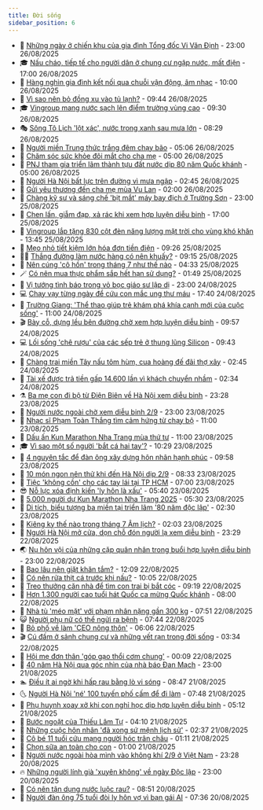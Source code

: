 ```yaml
---
title: Đời sống
sidebar_position: 6
---
```


<!-- vnexpress-doi-song:START -->
- 🚀 [Những ngày ở chiến khu của gia đình Tổng đốc Vi Văn Định](https://vnexpress.net/nhung-ngay-o-chien-khu-cua-gia-dinh-tong-doc-vi-van-dinh-4930511.html) - 23:00 26/08/2025
- 🎓 [Nấu cháo, tiếp tế cho người dân ở chung cư ngập nước, mất điện](https://vnexpress.net/nau-chao-tiep-te-cho-nguoi-dan-o-chung-cu-ngap-nuoc-mat-dien-4931884.html) - 17:00 26/08/2025
- 🚦 [Hàng nghìn gia đình kết nối qua chuỗi vận động, âm nhạc](https://vnexpress.net/hang-nghin-gia-dinh-ket-noi-qua-chuoi-van-dong-am-nhac-4931739.html) - 10:00 26/08/2025
- 🦣 [Vì sao nên bỏ đồng xu vào tủ lạnh?](https://vnexpress.net/vi-sao-nen-bo-dong-xu-vao-tu-lanh-4931216.html) - 09:44 26/08/2025
- 🎓 [Vingroup mang nước sạch lên điểm trường vùng cao](https://vnexpress.net/vingroup-mang-nuoc-sach-len-diem-truong-vung-cao-4931775.html) - 09:30 26/08/2025
- 🎭 [Sông Tô Lịch &#39;lột xác&#39;, nước trong xanh sau mưa lớn](https://vnexpress.net/song-to-lich-lot-xac-nuoc-trong-xanh-sau-mua-lon-4931714.html) - 08:29 26/08/2025
- 🦅 [Người miền Trung thức trắng đêm chạy bão](https://vnexpress.net/nguoi-mien-trung-thuc-trang-dem-chay-bao-4931525.html) - 05:06 26/08/2025
- 🎃 [Chăm sóc sức khỏe đôi mắt cho cha mẹ](https://vnexpress.net/cham-soc-suc-khoe-doi-mat-cho-cha-me-4931612.html) - 05:00 26/08/2025
- 💪 [PNJ tham gia triển lãm thành tựu đất nước dịp 80 năm Quốc khánh](https://vnexpress.net/pnj-tham-gia-trien-lam-thanh-tuu-dat-nuoc-dip-80-nam-quoc-khanh-4931555.html) - 05:00 26/08/2025
- 🐻 [Người Hà Nội bất lực trên đường vì mưa ngập](https://vnexpress.net/nguoi-ha-noi-bat-luc-tren-duong-vi-mua-ngap-4931480.html) - 02:45 26/08/2025
- 🧠 [Gửi yêu thương đến cha mẹ mùa Vu Lan](https://vnexpress.net/gui-yeu-thuong-den-cha-me-mua-vu-lan-4931409.html) - 02:00 26/08/2025
- 🐘 [Chàng kỹ sư và sáng chế &#39;bịt mắt&#39; máy bay địch ở Trường Sơn](https://vnexpress.net/chang-ky-su-va-sang-che-bit-mat-may-bay-dich-o-truong-son-4927843.html) - 23:00 25/08/2025
- 👹 [Chen lấn, giẫm đạp, xả rác khi xem hợp luyện diễu binh](https://vnexpress.net/chen-lan-giam-dap-xa-rac-khi-xem-hop-luyen-dieu-binh-4931413.html) - 17:00 25/08/2025
- 💂 [Vingroup lắp tặng 830 cột đèn năng lượng mặt trời cho vùng khó khăn](https://vnexpress.net/vingroup-lap-tang-830-cot-den-nang-luong-mat-troi-cho-vung-kho-khan-4931397.html) - 13:45 25/08/2025
- 🦍 [Mẹo nhỏ tiết kiệm lớn hóa đơn tiền điện](https://vnexpress.net/meo-nho-tiet-kiem-lon-hoa-don-tien-dien-4931319.html) - 09:26 25/08/2025
- 🧑‍🏫 [Thắng đường làm nước hàng có nên khuấy?](https://vnexpress.net/thang-duong-lam-nuoc-hang-co-nen-khuay-4931309.html) - 09:15 25/08/2025
- 🧰 [Nên cúng &#39;cô hồn&#39; trong tháng 7 như thế nào](https://vnexpress.net/nen-cung-co-hon-trong-thang-7-nhu-the-nao-4930445.html) - 04:33 25/08/2025
- 🪄 [Có nên mua thực phẩm sắp hết hạn sử dụng?](https://vnexpress.net/co-nen-mua-thuc-pham-sap-het-han-su-dung-4930949.html) - 01:49 25/08/2025
- 🐲 [Vị tướng tình báo trong vỏ bọc giáo sư lập dị](https://vnexpress.net/vi-tuong-tinh-bao-trong-vo-boc-giao-su-lap-di-4929336.html) - 23:00 24/08/2025
- 💻 [Chạy vạy từng ngày để cứu con mắc ung thư máu](https://vnexpress.net/chay-vay-tung-ngay-de-cuu-con-mac-ung-thu-mau-4930785.html) - 17:40 24/08/2025
- 🐘 [Trường Giang: &#39;Thể thao giúp trẻ khám phá khía cạnh mới của cuộc sống&#39;](https://vnexpress.net/truong-giang-the-thao-giup-tre-kham-pha-khia-canh-moi-cua-cuoc-song-4930690.html) - 11:00 24/08/2025
- 🎬 [Bày cỗ, dựng lều bên đường chờ xem hợp luyện diễu binh](https://vnexpress.net/bay-co-dung-leu-ben-duong-cho-xem-hop-luyen-dieu-binh-4930924.html) - 09:57 24/08/2025
- 💻 [Lối sống &#39;chê rượu&#39; của các sếp trẻ ở thung lũng Silicon](https://vnexpress.net/loi-song-che-ruou-cua-cac-sep-tre-o-thung-lung-silicon-4925813.html) - 09:43 24/08/2025
- 🧰 [Chàng trai miền Tây nấu tôm hùm, cua hoàng đế đãi thợ xây](https://vnexpress.net/chang-trai-mien-tay-nau-tom-hum-cua-hoang-de-dai-tho-xay-4925075.html) - 02:45 24/08/2025
- 🫣 [Tài xế được trả tiền gấp 14.600 lần vì khách chuyển nhầm](https://vnexpress.net/tai-xe-duoc-tra-tien-gap-14-600-lan-vi-khach-chuyen-nham-4930669.html) - 02:34 24/08/2025
- ⚗️ [Ba mẹ con đi bộ từ Điện Biên về Hà Nội xem diễu binh](https://vnexpress.net/ba-me-con-di-bo-tu-dien-bien-ve-ha-noi-xem-dieu-binh-4930709.html) - 23:28 23/08/2025
- 🌊 [Người nước ngoài chờ xem diễu binh 2/9](https://vnexpress.net/nguoi-nuoc-ngoai-cho-xem-dieu-binh-2-9-4930411.html) - 23:00 23/08/2025
- 💃 [Nhạc sĩ Phạm Toàn Thắng tìm cảm hứng từ chạy bộ](https://vnexpress.net/nhac-si-pham-toan-thang-tim-cam-hung-tu-chay-bo-4930647.html) - 11:00 23/08/2025
- 🦆 [Dấu ấn Kun Marathon Nha Trang mùa thứ tư](https://vnexpress.net/dau-an-kun-marathon-nha-trang-mua-thu-tu-4930601.html) - 11:00 23/08/2025
- 🎓 [Vì sao một số người &#39;bắt cá hai tay&#39;?](https://vnexpress.net/vi-sao-mot-so-nguoi-bat-ca-hai-tay-4929334.html) - 10:29 23/08/2025
- 💪 [4 nguyên tắc để đàn ông xây dựng hôn nhân hạnh phúc](https://vnexpress.net/4-nguyen-tac-de-dan-ong-xay-dung-hon-nhan-hanh-phuc-4929539.html) - 09:58 23/08/2025
- 🤔 [10 món ngon nên thử khi đến Hà Nội dịp 2/9](https://vnexpress.net/10-mon-ngon-nen-thu-khi-den-ha-noi-dip-2-9-4930604.html) - 08:33 23/08/2025
- 🧰 [Tiệc &#39;không cồn&#39; cho các tay lái tại TP HCM](https://vnexpress.net/tiec-khong-con-cho-cac-tay-lai-tai-tp-hcm-4930419.html) - 07:00 23/08/2025
- 😎 [Nỗ lực xóa định kiến &#39;ly hôn là xấu&#39;](https://vnexpress.net/no-luc-xoa-dinh-kien-ly-hon-la-xau-4930220.html) - 05:40 23/08/2025
- 🌮 [5.000 người dự Kun Marathon Nha Trang 2025](https://vnexpress.net/5-000-nguoi-du-kun-marathon-nha-trang-2025-4930531.html) - 05:30 23/08/2025
- 🧠 [Di tích, biểu tượng ba miền tại triển lãm &#39;80 năm độc lập&#39;](https://vnexpress.net/di-tich-bieu-tuong-ba-mien-tai-trien-lam-80-nam-doc-lap-4930357.html) - 02:30 23/08/2025
- 🎡 [Kiêng kỵ thế nào trong tháng 7 Âm lịch?](https://vnexpress.net/kieng-ky-the-nao-trong-thang-7-am-lich-4926741.html) - 02:03 23/08/2025
- 🎡 [Người Hà Nội mở cửa, dọn chỗ đón người lạ xem diễu binh](https://vnexpress.net/nguoi-ha-noi-mo-cua-don-cho-don-nguoi-la-xem-dieu-binh-4930436.html) - 23:29 22/08/2025
- 🌏 [Nụ hôn vội của những cặp quân nhân trong buổi hợp luyện diễu binh](https://vnexpress.net/nu-hon-voi-cua-nhung-cap-quan-nhan-trong-buoi-hop-luyen-dieu-binh-4930417.html) - 23:00 22/08/2025
- 🐻 [Bao lâu nên giặt khăn tắm?](https://vnexpress.net/bao-lau-nen-giat-khan-tam-4929379.html) - 12:09 22/08/2025
- 💂 [Có nên rửa thịt cá trước khi nấu?](https://vnexpress.net/co-nen-rua-thit-ca-truoc-khi-nau-4930369.html) - 10:05 22/08/2025
- 🥸 [Treo thưởng căn nhà để tìm con trai bị bắt cóc](https://vnexpress.net/treo-thuong-can-nha-de-tim-con-trai-bi-bat-coc-4930306.html) - 09:19 22/08/2025
- 🌋 [Hơn 1.300 người cao tuổi hát Quốc ca mừng Quốc khánh](https://vnexpress.net/hon-1-300-nguoi-cao-tuoi-hat-quoc-ca-mung-quoc-khanh-4930255.html) - 08:00 22/08/2025
- 🦩 [Nhà tù &#39;méo mặt&#39; với phạm nhân nặng gần 300 kg](https://vnexpress.net/nha-tu-meo-mat-voi-pham-nhan-nang-gan-300-kg-4930225.html) - 07:51 22/08/2025
- 😺 [Người phụ nữ có thể ngửi ra bệnh](https://vnexpress.net/nguoi-phu-nu-co-the-ngui-ra-benh-4930136.html) - 07:44 22/08/2025
- 🐻 [Bỏ phố về làm &#39;CEO nông thôn&#39;](https://vnexpress.net/bo-pho-ve-lam-ceo-nong-thon-4929933.html) - 06:06 22/08/2025
- 🎬 [Cú đấm ở sảnh chung cư và những vết rạn trong đời sống](https://vnexpress.net/cu-dam-o-sanh-chung-cu-va-nhung-vet-ran-trong-doi-song-4929971.html) - 03:34 22/08/2025
- 🎊 [Hội mẹ đơn thân &#39;góp gạo thổi cơm chung&#39;](https://vnexpress.net/hoi-me-don-than-gop-gao-thoi-com-chung-4929928.html) - 00:09 22/08/2025
- 💄 [40 năm Hà Nội qua góc nhìn của nhà báo Đan Mạch](https://vnexpress.net/40-nam-ha-noi-qua-goc-nhin-cua-nha-bao-dan-mach-4926477.html) - 23:00 21/08/2025
- 🏊 [Điều ít ai ngờ khi hấp rau bằng lò vi sóng](https://vnexpress.net/dieu-it-ai-ngo-khi-hap-rau-bang-lo-vi-song-4929855.html) - 08:47 21/08/2025
- 🌜 [Người Hà Nội &#39;né&#39; 100 tuyến phố cấm để đi làm](https://vnexpress.net/nguoi-ha-noi-ne-100-tuyen-pho-cam-de-di-lam-4929738.html) - 07:48 21/08/2025
- 🤡 [Phụ huynh xoay xở khi con nghỉ học dịp hợp luyện diễu binh](https://vnexpress.net/phu-huynh-xoay-xo-khi-con-nghi-hoc-dip-hop-luyen-dieu-binh-4929735.html) - 05:12 21/08/2025
- 🥰 [Bước ngoặt của Thiếu Lâm Tự](https://vnexpress.net/buoc-ngoat-cua-thieu-lam-tu-4929357.html) - 04:10 21/08/2025
- 🦍 [Những cuộc hôn nhân &#39;đã xong sứ mệnh lịch sử&#39;](https://vnexpress.net/nhung-cuoc-hon-nhan-da-xong-su-menh-lich-su-4929424.html) - 02:37 21/08/2025
- 🫣 [Cô bé 11 tuổi cứu mạng người hóc trân châu](https://vnexpress.net/co-be-11-tuoi-cuu-mang-nguoi-hoc-tran-chau-4929411.html) - 01:11 21/08/2025
- 🚦 [Chọn sữa an toàn cho con](https://vnexpress.net/chon-sua-an-toan-cho-con-4929486.html) - 01:00 21/08/2025
- 🐘 [Người nước ngoài hòa mình vào không khí 2/9 ở Việt Nam](https://vnexpress.net/nguoi-nuoc-ngoai-hoa-minh-vao-khong-khi-2-9-o-viet-nam-4929039.html) - 23:28 20/08/2025
- 🔥 [Những người lính già  &#39;xuyên không&#39; về ngày Độc lập](https://vnexpress.net/nhung-nguoi-linh-gia-xuyen-khong-ve-ngay-doc-lap-4929461.html) - 23:00 20/08/2025
- 🎃 [Có nên tận dụng nước luộc rau?](https://vnexpress.net/co-nen-tan-dung-nuoc-luoc-rau-4929398.html) - 08:51 20/08/2025
- 🥳 [Người đàn ông 75 tuổi đòi ly hôn vợ vì bạn gái AI](https://vnexpress.net/nguoi-dan-ong-75-tuoi-doi-ly-hon-vo-vi-ban-gai-ai-4928758.html) - 07:36 20/08/2025<!-- vnexpress-doi-song:END -->
